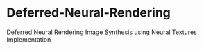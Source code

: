 # Deferred-Neural-Rendering
Deferred Neural Rendering Image Synthesis using Neural Textures Implementation
